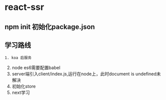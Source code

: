 # react-ssr
## npm init 初始化package.json
## 学习路线
	1. koa 启服务
  2. node es6需要配置babel
  3. server端引入client/index.js,运行在node上，此时document is undefined未解决
  4. 初始化store
  5. next学习
